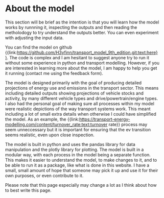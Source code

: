 # About the model
This section will be brief as the intention is that you will learn how the model works by runnning it, inspecting the outputs and then reading the metholodogy to try understand the outputs better. You can even experiment with adjusting the input data. 

You can find the model on github {{link:https://github.com/H3yfinn/transport_model_9th_edition.git:text:here}}. The code is complex and I am hesitant to suggest anyone try to run it without some experience in python and transport modelling. However, if you are interested in learning more about the model, I am happy to help you get it running (contact me using the feedback form). 

The model is designed primarily with the goal of producing detailed projections of energy use and emissions in the transport sector. This means including detailed outputs showing projections of vehicle stocks and activity, by many different vehicle types and drive/powertrain/engine types. I also had the personal goal of making sure all processes within my model were realistic depictions of the way transport systems work. This meant including a lot of small extra details when otherwise I could have simplified the model. As an example, the {{link:https://transport-energy-modelling.com/content/turnover_rate:text:turnover rate}} process may seem unneccessary but it is important for ensuring that the ev transition seems realistic, even upon close inspection.

The model is built in python and uses the pandas library for data manipulation and the plotly library for plotting. The model is built in a modular way, with each process in the model being a separate function. This makes it easier to understand the model, to make changes to it, and to be able to run it as a package, like what is done in this website. I have a small, small amount of hope that someone may pick it up and use it for their own purposes, or even contribute to it.

Please note that this page especially may change a lot as I think about how to best write this page.